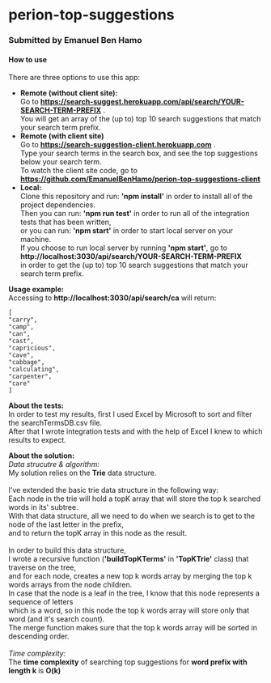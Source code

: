 # **perion-top-suggestions**
### Submitted by Emanuel Ben Hamo
 
#### How to use

There are three options to use this app:

 * **Remote (without client site):**\
        Go to **https://search-suggest.herokuapp.com/api/search/YOUR-SEARCH-TERM-PREFIX** .\
        You will get an array of the (up to) top 10 search suggestions that match your search term prefix.
* **Remote (with client site)**\
       Go to **https://search-suggestion-client.herokuapp.com** .\
       Type your search terms in the search box, and see the top suggestions below your search term.\
       To watch the client site code, go to **https://github.com/EmanuelBenHamo/perion-top-suggestions-client**
 * **Local:**\
        Clone this repository and run: **'npm install'** in order to install all of the project dependencies.\
        Then you can run: **'npm run test'** in order to run all of the integration tests that has been written,\
        or you can run: **'npm start'** in order to start local server on your machine.\
        If you choose to run local server by running **'npm start'**, go to\
         **http://localhost:3030/api/search/YOUR-SEARCH-TERM-PREFIX** \
        in order to get the (up to) top 10 search suggestions that match your search term prefix.


**Usage example:**\
Accessing to **http://localhost:3030/api/search/ca** will return:

    [
    "carry",
    "camp",
    "can",
    "cast",
    "capricious",
    "cave",
    "cabbage",
    "calculating",
    "carpenter",
    "care"
    ]

**About the tests:**\
In order to test my results, first I used Excel by Microsoft to sort and filter the searchTermsDB.csv file.\
After that I wrote integration tests and with the help of Excel I knew to which results to expect.

**About the solution:** \
*Data strucutre & algorithm:*\
My solution relies on the **Trie** data structure.\
\
I've extended the basic trie data structure in the following way: \
Each node in the trie will hold a topK array that will store the top k searched words in its' subtree.\
With that data structure, all we need to do when we search is to get to the node of the last letter in the prefix,\
 and to return the topK array in this node as the result. \
\
In order to build this data structure,\
I wrote a recursive function (**'buildTopKTerms'** in **'TopKTrie'** class) that traverse on the tree,\
and for each node, creates a new top k words array by merging the top k words arrays from the node children.\
In case that the node is a leaf in the tree, I know that this node represents a sequence of letters\
which is a word, so in this node the top k words array will store only that word (and it's search count).\
The merge function makes sure that the top k words array will be sorted in descending order.\
\
*Time complexity:*\
The **time complexity** of searching top suggestions for **word prefix with length k** is **O(k)**